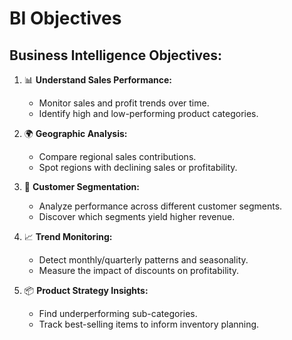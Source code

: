 # BI Objectives

## Business Intelligence Objectives:

1. 📊 **Understand Sales Performance:**
   - Monitor sales and profit trends over time.
   - Identify high and low-performing product categories.

2. 🌍 **Geographic Analysis:**
   - Compare regional sales contributions.
   - Spot regions with declining sales or profitability.

3. 🎯 **Customer Segmentation:**
   - Analyze performance across different customer segments.
   - Discover which segments yield higher revenue.

4. 📈 **Trend Monitoring:**
   - Detect monthly/quarterly patterns and seasonality.
   - Measure the impact of discounts on profitability.

5. 📦 **Product Strategy Insights:**
   - Find underperforming sub-categories.
   - Track best-selling items to inform inventory planning.
